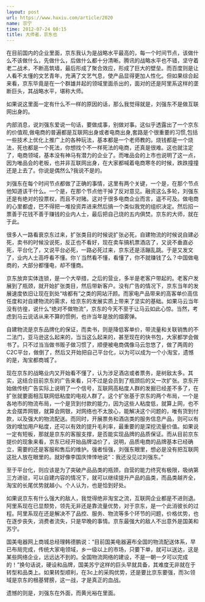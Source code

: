 ```yaml
---
layout: post
url: https://www.huxiu.com/article/2020
name: 宗宁
time: 2012-07-24 00:15
title: 大师者，京东也
---
```

在目前国内的企业里面，京东我认为是战略水平最高的，每一个时间节点，该做什么不该做什么，先做什么，后做什么都十分清晰。腾讯的战略水平也不错，坚守着老二战术，不断高筑墙，最后形成了聚合效应，形成了巨大的壁垒。而百度则是让人看不太懂的文艺青年，充满了文艺气息，使产品显得更加人性化。但如果综合起来看，京东毕竟是在一个群雄并起的领域里面杀出的，面对的还是阿里系这样的垄断巨头，其战略水平，堪称大师。

如果说这里面一定有什么不一样的原因的话，那么我觉得就是，刘强东不是做互联网出身的。

内部消息，说刘强东爱说一句话，要做成事，别做对事。这似乎透露出了一个京东的价值观,做电商的普遍都是互联网出身或者电商出身,套路是个很重要的习惯,包括一些技术上优化上推广上的各种玩法，基本都是一个老师教的。烧钱都是一个烧法，死也都是一个死法，你想找个不一样死法的电商，还真是很难。这也就注定了，电商领域，基本没有神马有潜力的企业了。而唯品会的上市也说明了这一点，因为唯品会的老板，也并非互联网出身，在大家都喊着电商寒冬的时候，跌跌撞撞还是上去了。你说是偶然么?我说不是的。

刘强东在每个时间节点都做了正确的事情，这里有两个关键，一个是，在那个节点他知道该干什么。一个是，在那个节点他干掉了反对意见。融资这么多轮，刘强东还是有绝对的投票权，而且不对赌。这对于很多电商企业而言，遥不可及。做电商的心里都虚，巴不得把一堆投资弄进来然后搞一个类似我党的组织决定。然后招一票善于花钱不善于赚钱的业内人士，最后把自己烧的五内俱焚。京东的大师，就在于此。

很多人一路看衰京东过来，扩张类目的时候说扩张必死，自建物流的时候说自建必死，卖书的时候没说死，反正也不看好，现在卖车搞机票酒店了，又说不垂直必死，平台化了，又说平台必死，一路必死过来，京东还是活蹦乱跳。于是又发文了，业内人士高呼看不懂。你丫当然看不懂，看懂了，你不就赚钱了么？中国做电商的，大部分都懂电，却不懂商。

京东放弃实体连锁，是一个大举措，之后的营业，多半是老客户带起的。老客户发展到了瓶颈，就开始扩张类目，然后带新客户。没有广告的情况下，京东当年的发展速度依旧让现在到处“啥都有”之类的网站汗颜。而家电产品带来的高客单价高信任度和对自建物流的需求，给京东的发展实质上带来了坚实的基础。如果马云当年没有彷徨，说什么“绝对不做物流”，京东的今天不至于让马云如此心惊。当然，考虑到马云说话从来不算的惯例，也许当年是放的烟雾弹。

自建物流是京东品牌化的保证，而卖书，则是降低客单价，带流量和关联销售的不二法门，亚马逊这么起来的，当当这么起来的，甚至现在的快书包，大家都学会做书了。只不过当当做书贩子做习惯了，顺便被电商偶像马云忽悠了，做了两周的C2C平台，做倒了，然后又开始把自己平台化，以为可以成为一个小淘宝，遗憾的是，淘宝都商城了。

现在京东的战略业内又开始看不懂了，认为涉足酒店或者票务，是树敌太多。其实，这结合目前京东的广告来看，只不过是会员到了瓶颈后的又一次扩张。京东开始做传统广告实际上说明了一个信号，互联网高粘度人群的发掘已经差不多了，在扩张就要面相互联网低粘度的电视人群了。这个扩张基于京东的两个布局，一个是各地市的物流布局，一个是货到付款的能力，因为这些人粘度低，就算上网，也不太会摆弄网银，就算会网银，对网络也不太放心，能解决这个问题的，唯有货到付款，以及强大的物流配送。而同时，开展票务和酒店类的服务信息产品，则可以有效的增加用户粘度，还可以有效的提升毛利率，最重要的是深挖流量价值。如果说一定有短板，那就是京东的客服支撑，是否能实现品牌的品质保证。而从目前京东提价的现象来看，京东已经开始品牌溢价了，说明，品质电商的品牌基本已经确立，需要的还是客服和售后的维护。强者恒强，刘强东眼里，想必是没有把互联网这批人放在眼里的。就好像李国庆悻悻地说“：我还没见过刘强东。”

至于平台化，则应该是为了突破产品品类的瓶颈，自营的能力终究有极限，吸纳第三方进驻，可以自建内容的情况下，就可以继续提升产品的品类，而品类越齐全，淘宝的长尾优势就越小。个人认为，也是恰到好处。

如果说京东有什么强大的敌人，我觉得绝非淘宝之流，互联网企业都是不进则退。阿里系现在已显颓势，领先无非还是靠流量优势，对于京东，是一个此消彼长的过程。阿里系现在还是解决不了品控、服务、物流等多个环节的问题，价格优势，也在逐步丧失，消费者流失，只是早晚的事情。京东最强大的敌人不出意外是国美和苏宁。

国美电器网上商城总经理韩德鹏说：“目前国美电器遍布全国的物流配送体系，早已布局完成，传统大家电领域，乡一级以上的市场，只要下单，就可以送达，这是某些网络企业，远远达不到的。全国物流网络的建设，不是一朝一夕可以完成的！”换句话说，硬设和品牌，国美苏宁这样的巨头早就具备，其难度无非就在于转型和品类上。如果转型顺利，在3c上的采购优势，还是要比京东要强，而3c领域是京东的根基臂膀，这一战，才是真正的血战。

遗憾的则是，刘强东在外面，而黄光裕在里面。

